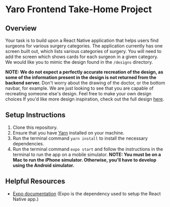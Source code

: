 # Yaro Frontend Take-Home Project

## Overview

Your task is to build upon a React Native application that helps users find surgeons for various surgery categories. The application currently has one screen built out, which lists various categories of surgery. You will need to add the screen which shows cards for each surgeon in a given category. We would like you to mimic the design found in the `/designs` directory.

**NOTE: We do not expect a perfectly accurate recreation of the design, as some of the information present in the design is not returned from the backend server.** Don't worry about the drawing of the doctor, or the bottom navbar, for example. We are just looking to see that you are capable of recreating someone else's design. Feel free to make your own design choices If you'd like more design inspiration, check out the full design [here](https://www.behance.net/gallery/79318313/GangnamSister-App-Case-Study?tracking_source=search%7CHealthcare%20App).

## Setup Instructions

1. Clone this repository.
2. Ensure that you have [Yarn] installed on your machine.
3. Run the terminal command `yarn install` to install the necessary dependencies.
4. Run the terminal command `expo start` and follow the instructions in the terminal to run the app on a mobile simulator. **NOTE: You must be on a Mac to run the iPhone simulator. Otherwise, you'll have to develop using the Android simulator.**

## Helpful Resources

- [Expo documentation](https://expo.io/) (Expo is the dependency used to setup the React Native app.)

[yarn]: https://legacy.yarnpkg.com/en/docs/install#mac-stable
